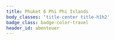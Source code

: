 ```yaml
---
title: Phuket 6 Phi Phi Islands
body_classes: 'title-center title-h1h2'
badge_class: badge-color-travel
header_id: abenteuer
---
```


